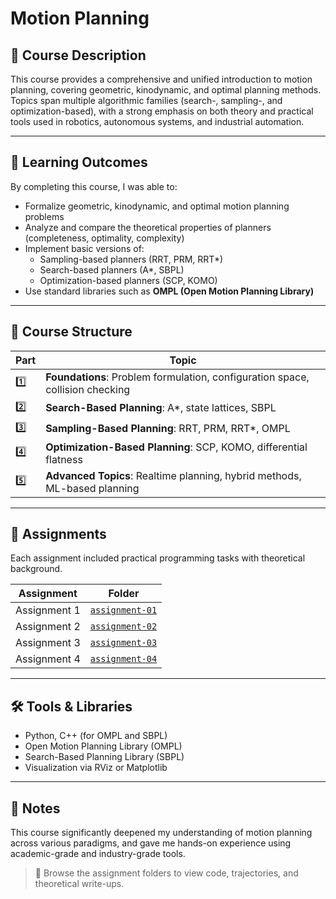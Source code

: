 # Motion Planning

## 🎯 Course Description

This course provides a comprehensive and unified introduction to motion planning, covering geometric, kinodynamic, and optimal planning methods. Topics span multiple algorithmic families (search-, sampling-, and optimization-based), with a strong emphasis on both theory and practical tools used in robotics, autonomous systems, and industrial automation.

---

## 📘 Learning Outcomes

By completing this course, I was able to:

- Formalize geometric, kinodynamic, and optimal motion planning problems
- Analyze and compare the theoretical properties of planners (completeness, optimality, complexity)
- Implement basic versions of:
  - Sampling-based planners (RRT, PRM, RRT*)
  - Search-based planners (A*, SBPL)
  - Optimization-based planners (SCP, KOMO)
- Use standard libraries such as **OMPL (Open Motion Planning Library)**

---

## 🧠 Course Structure

| Part | Topic |
|------|--------------------------------------------------------------------|
| 1️⃣ | **Foundations**: Problem formulation, configuration space, collision checking |
| 2️⃣ | **Search-Based Planning**: A*, state lattices, SBPL |
| 3️⃣ | **Sampling-Based Planning**: RRT, PRM, RRT*, OMPL |
| 4️⃣ | **Optimization-Based Planning**: SCP, KOMO, differential flatness |
| 5️⃣ | **Advanced Topics**: Realtime planning, hybrid methods, ML-based planning |

---

## 📁 Assignments

Each assignment included practical programming tasks with theoretical background.

| Assignment | Folder |
|------------|--------|
| Assignment 1 | [`assignment-01`](./assignment-01) |
| Assignment 2 | [`assignment-02`](./assignment-02) |
| Assignment 3 | [`assignment-03`](./assignment-03) |
| Assignment 4 | [`assignment-04`](./assignment-04) |

---

## 🛠️ Tools & Libraries

- Python, C++ (for OMPL and SBPL)
- Open Motion Planning Library (OMPL)
- Search-Based Planning Library (SBPL)
- Visualization via RViz or Matplotlib

---

## 📝 Notes

This course significantly deepened my understanding of motion planning across various paradigms, and gave me hands-on experience using academic-grade and industry-grade tools.

> 📂 Browse the assignment folders to view code, trajectories, and theoretical write-ups.

